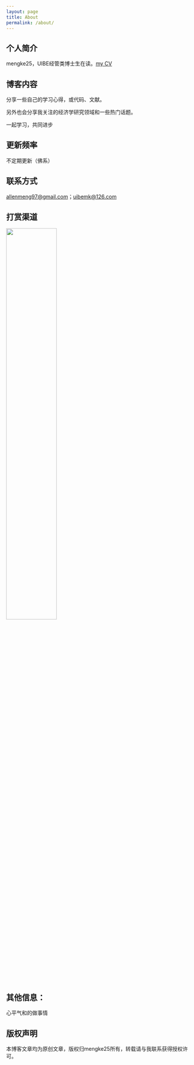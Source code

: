```yaml
---
layout: page
title: About
permalink: /about/
---
```


## 个人简介

mengke25，UIBE经管类博士生在读。[my CV](https://mengke25.github.io/cv/cv_mengke25_english.html)

## 博客内容

分享一些自己的学习心得，或代码、文献。

另外也会分享我关注的经济学研究领域和一些热门话题。

一起学习，共同进步


## 更新频率

不定期更新（佛系）

## 联系方式

allenmeng97@gmail.com；uibemk@126.com

## 打赏渠道

<img src="https://mengke25.github.io/images/dashang.png" style="width: 52%; height: auto;">


## 其他信息： 

心平气和的做事情

## 版权声明

本博客文章均为原创文章，版权归mengke25所有，转载请与我联系获得授权许可。
